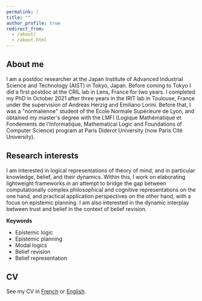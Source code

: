 ```yaml
---
permalink: /
title: ""
author_profile: true
redirect_from: 
  - /about/
  - /about.html
---
```


## About me
I am a postdoc researcher at the Japan Institute of Advanced Industrial Science and Technology (AIST) in Tokyo, Japan. Before coming to Tokyo I did a first postdoc at the CRIL lab in Lens, France for two years. I completed my PhD in October 2021 after three years in the IRIT lab in Toulouse, France under the supervision of Andreas Herzig and Emiliano Lorini. Before that, I was a "normalienne" student of the Ecole Normale Supérieure de Lyon, and obtained my master's degree with the LMFI (Logique Mathématique et Fondements de l'Informatique, Mathematical Logic and Foundations of Computer Science) program at Paris Diderot University (now Paris Cité University).

## Research interests

I am interested in logical representations of theory of mind, and in particular knowledge, belief, and their dynamics. Within this, I work on elaborating lightweight frameworks in an attempt to bridge the gap between computationally complex philosophical and cognitive representations on the one hand, and practical application perspectives on the other hand, with a focus on epistemic planning. I am also interested in the dynamic interplay between trust and belief in the context of belief revision.

<!---
...
--->

**Keywords**

* Epistemic logic
* Epistemic planning
* Modal logics
* Belief revision
* Belief representation


## CV

See my CV in [French](https://eperrotin.github.io/files/CVfr.pdf) or [English](https://eperrotin.github.io/files/CVen.pdf).

<!---
## My papers, grouped by theme

**EL-O**

On the lightweight epistemic logic EL-O, see [the original _Artificial Intelligence_ paper](https://hal.science/hal-03147798v1/file/aij19_round3_v11.pdf) laying the basics of the logic and of epistemic planning with EL-O, stating in particular that EL-O planning can be polynomially translated into classical planning. For further developments, see [this KR 2020 paper](https://hal.science/hal-03015803/document) on parallel planning in EL-O, [this KR 2021](https://ut3-toulouseinp.hal.science/hal-03450078/document) paper for an extension to "knowing what", and [this paper](https://link.springer.com/chapter/10.1007/978-3-031-56595-3_11) on integrating the induction principle in EL-O.
Coming soon in AAAI 2025: _A Logical Analysis of Hanabi_, in which I extend EL-O common knowledge to any groups of agents, use that to give a complete formalization of the evolution of knowledge in the card game Hanabi, and finally give a small, finite fragment of that logic that is enough to fully capture the game.

**Other lightweight modal logics**

In [this IJCAI 2022 paper](https://hal.science/hal-03873341/document) and [this follow-up paper](https://link.springer.com/chapter/10.1007/978-3-031-44490-6_14) we propose a lightweight stit logic. In [this preliminary paper](https://hal.science/hal-03011708/document) and [this AAAI 2024 paper](https://ojs.aaai.org/index.php/AAAI/article/view/28919) we propose a lightweight epistemic-doxastic logic based on the non-standard operators of "true belief about" and "mere belief about".

**LDA**

The Logic of Doxastic Attitudes is a framework developed by Emiliano Lorini as a hybrid between semantic and syntactic representations of knowledge and beliefs, based on the concept of belief bases as well as the notions of explicit and implicit beliefs. As for my work on this, see [this ECAI 2020 paper](https://hal.science/hal-03008589v1/file/1266_paper.pdf) on capturing distributed belief in the framework and [this KR 2022 paper](https://hal.science/hal-03873252v1/file/kr2022-0024-lorini-et-al.pdf) on situating the private belief base updates of LDA w.r.t. standard DEL actions. Coming soon in AAAI 2025: _A Computationally Grounded Framework for Cognitive Attitudes_, in which we show how to capture notions such as attraction, repulsion and motivation in the framework; see the extended version [here](https://arxiv.org/pdf/2412.14073?).

**Belief Revision**

For my work in CRIL, see [this JELIA 2023 paper](https://hal.science/hal-04494547/document) and [the follow-up PRIMA 2024 paper](https://link.springer.com/chapter/10.1007/978-3-031-77367-9_14) on belief reconfiguration, where we study how to evaluate reliability of sources of information and how to take that reliability into account in interated belief revision. For earlier works, [this LORI 2019 paper](https://link.springer.com/chapter/10.1007/978-3-662-60292-8_15) and [this paper published in the Logic Journal of the IGPL](https://www.researchgate.net/profile/Fernando-Velazquez-Quesada/publication/353333636_A_semantic_approach_to_non-prioritized_belief_revision/links/60f565affb568a7098bda914/A-semantic-approach-to-non-prioritized-belief-revision.pdf) explore different aspects of the interplay between trust and belief revision. Finally, in this [PRICAI 2024 paper](https://link.springer.com/chapter/10.1007/978-981-96-0128-8_23) we propose a formal definition of what it means for one belief revision operator to be more change-reluctant than another.

**Miscellaneous**

In [this AiML 2020 paper](http://www.aiml.net/volumes/volume13/Herzig-Perrotin.pdf) we propose an alternative axiomatization of common knowledge, which arguably improves in intuitive clarity over previously existing proposals and can be summed up as: "if it is common knowledge that everybody knows whether φ then it is common knowledge whether φ".
--->
